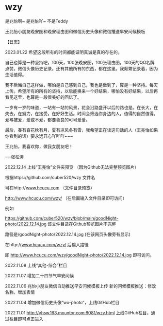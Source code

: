 # wzy
是兆怡啊~ 是兆怡吖~ 不是Teddy

王兆怡小朋友晚安图和晚安理由图和微信历史头像和微信推送早安问候模板

【日志】

2023.01.22
希望这段所有的时间都能证明真诚是真的存在的。

自己也算是一种坚持吧，100天，100张晚安图，100张理由图，100天的QQ名牌点赞。微信头像历史记录。还有其他所有的东西，都在这里。我频繁记录着，因为生活值得。

我不后悔自己这样做，哪怕是自己感到自己，我也是做到了，算是一种坚持。每天上传。希望所有的所有的坚持，以后能换来一个好结果，哪怕没有好结果，以后再看见这里，也算是一段很美好的回忆了。

一岁有一岁的味道，一站有一站的风景，花会沿路盛开以后的路也是。在长大，在失去，在努力，在接受，在好好生活。时间会筛选你身边的人，值得的自然值得。爱与被爱，爱或不爱，都要善良的可可爱爱。

最后，春有百花秋有月，夏有凉风冬有雪，我希望正在读这句话的人（王兆怡如果你看到的话）要永远开心吖吖吖~~~



王兆怡，我喜欢你，做我女朋友吧！

---张松涛

2022.12.14
上线“王兆怡”文件夹预览 （因为Github无法完整预览图片）

根据https://github.com/cuber520/wzy  文件名

可在http://www.hcucu.com     （文件目录预览）

http://www.hcucu.com/wzy/   （在后面输入文件目录即可访问）

例如

https://github.com/cuber520/wzy/blob/main/goodNight-photo/2022.12.14.jpg    该文件目录在Github预览图片不完整

路径是/goodNight-photo/2022.12.14.jpg  (在该网页头像旁有显示)

在http://www.hcucu.com/wzy/  后输入路径

即 http://www.hcucu.com/wzy/goodNight-photo/2022.12.14.jpg         即可访问。

2022.11.08
上线“其他-综合”栏目

2022.11.07
增加二十四节气早安问候

2022.11.06
兆怡小朋友微信自动推送早安问候模板上传
新的问候模板推送：修改名称，增加表情

2022.11.04
增加微信历史头像“wx-photo”，上线GitHub栏目

2022.11.01 
http://yhsw.163.mountor.com:8081/wzy.html 上线GitHub栏目，通过栏目即可点击进入
